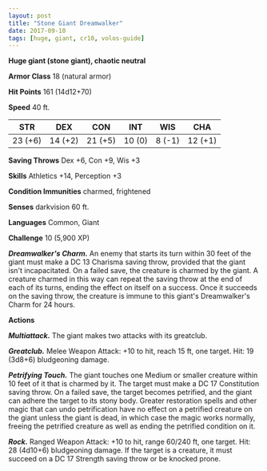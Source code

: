 ```yaml
---
layout: post
title: "Stone Giant Dreamwalker"
date: 2017-09-10
tags: [huge, giant, cr10, volos-guide]
---
```


**Huge giant (stone giant), chaotic neutral**

**Armor Class** 18 (natural armor)

**Hit Points** 161 (14d12+70)

**Speed** 40 ft.

|   STR   |   DEX   |   CON   |   INT   |   WIS   |   CHA   |
|:-----:|:-----:|:-----:|:-----:|:-----:|:-----:|
| 23 (+6) | 14 (+2) | 21 (+5) | 10 (0) | 8 (-1) | 12 (+1) |

**Saving Throws** Dex +6, Con +9, Wis +3

**Skills** Athletics +14, Perception +3

**Condition Immunities** charmed, frightened

**Senses** darkvision 60 ft.

**Languages** Common, Giant

**Challenge** 10 (5,900 XP)

***Dreamwalker's Charm.*** An enemy that starts its turn within 30 feet of the giant must make a DC 13 Charisma saving throw, provided that the giant isn't incapacitated. On a failed save, the creature is charmed by the giant. A creature charmed in this way can repeat the saving throw at the end of each of its turns, ending the effect on itself on a success. Once it succeeds on the saving throw, the creature is immune to this giant's Dreamwalker's Charm for 24 hours.

**Actions**

***Multiattack.*** The giant makes two attacks with its greatclub.

***Greatclub.*** Melee Weapon Attack: +10 to hit, reach 15 ft, one target. Hit: 19 (3d8+6) bludgeoning damage.

***Petrifying Touch.*** The giant touches one Medium or smaller creature within 10 feet of it that is charmed by it. The target must make a DC 17 Constitution saving throw. On a failed save, the target becomes petrified, and the giant can adhere the target to its stony body. Greater restoration spells and other magic that can undo petrification have no effect on a petrified creature on the giant unless the giant is dead, in which case the magic works normally, freeing the petrified creature as well as ending the petrified condition on it.

***Rock.*** Ranged Weapon Attack: +10 to hit, range 60/240 ft, one target. Hit: 28 (4d10+6) bludgeoning damage. If the target is a creature, it must succeed on a DC 17 Strength saving throw or be knocked prone.

